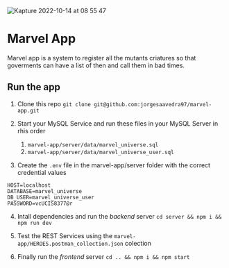 
![Kapture 2022-10-14 at 08 55 47](https://user-images.githubusercontent.com/25853859/195866214-fcbfd3b1-1482-45d1-8822-8003fd1bbf9d.gif)

# Marvel App
Marvel app is a system to register all the mutants criatures so that goverments can have a list of then and call them in bad times.

## Run the app
1. Clone this repo
`git clone git@github.com:jorgesaavedra97/marvel-app.git`

2. Start your MySQL Service and run these files in your MySQL Server in rhis order
    1.  `marvel-app/server/data/marvel_universe.sql`
    2.  `marvel-app/server/data/marvel_universe_user.sql`

3. Create the `.env` file in the marvel-app/server folder with the correct credential values
```
HOST=localhost
DATABASE=marvel_universe
DB_USER=marvel_universe_user
PASSWORD=vcUCIS8377@r
```

4. Intall dependencies and run the *backend* server
`cd server && npm i && npm run dev`


5. Test the REST Services using the `marvel-app/HEROES.postman_collection.json` colection


6. Finally run the *frontend* server
`cd .. && npm i && npm start`

